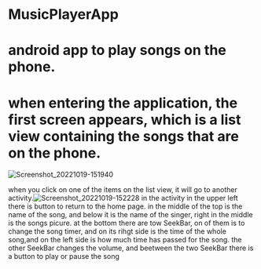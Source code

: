 # MusicPlayerApp

# android app to play songs on the phone.
# when entering the application, the first screen appears, which is a list view containing the songs that are on the phone.
![Screenshot_20221019-151940](https://user-images.githubusercontent.com/70011887/196692110-28cb1b10-3215-49e6-b55e-ced2b07ed34d.png)

when you click on one of the items on the list view, it will go to another activity.![Screenshot_20221019-152228](https://user-images.githubusercontent.com/70011887/196694952-21abb718-024c-447c-b08f-dbc98759812e.png)
 in the activity in the upper left there is button to return to the home page. in the middle of the top is the name of the song, and below it is the name of the singer, right in the middle is the songs picure.
 at the bottom there are tow SeekBar, on of them is to change the song timer, and on its rihgt side is the time of the whole song,and on the left side is how much time has passed for the song. the other SeekBar changes the volume, and beetween the two SeekBar there is a button to play or pause the song

